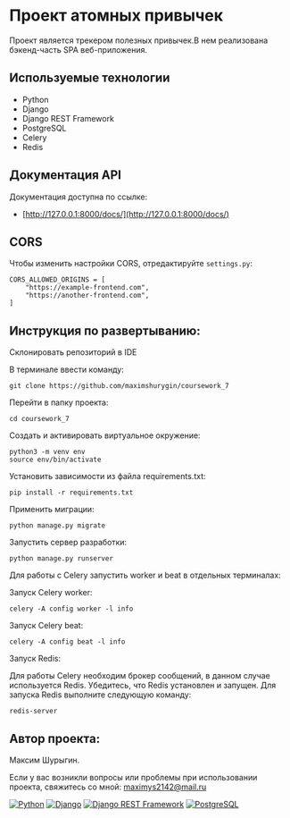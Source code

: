 # Проект атомных привычек

Проект является трекером полезных привычек.В нем реализована бэкенд-часть SPA веб-приложения.

## Используемые технологии

- Python
- Django
- Django REST Framework
- PostgreSQL
- Celery
- Redis

## Документация API

Документация доступна по ссылке:

- [http://127.0.0.1:8000/docs/](http://127.0.0.1:8000/docs/)

## CORS

Чтобы изменить настройки CORS, отредактируйте `settings.py`:

```
CORS_ALLOWED_ORIGINS = [
    "https://example-frontend.com",
    "https://another-frontend.com",
]
```

## Инструкция по развертыванию:

Склонировать репозиторий в IDE

В терминале ввести команду:

```
git clone https://github.com/maximshurygin/coursework_7
```

Перейти в папку проекта:

```
cd coursework_7
```

Создать и активировать виртуальное окружение:

```
python3 -m venv env
source env/bin/activate
```

Установить зависимости из файла requirements.txt:

```
pip install -r requirements.txt
```

Применить миграции:

```
python manage.py migrate
```

Запустить сервер разработки:

```
python manage.py runserver
```

Для работы с Celery запустить worker и beat в отдельных терминалах:

Запуск Celery worker:

```
celery -A config worker -l info
```

Запуск Celery beat:

```
celery -A config beat -l info
```
Запуск Redis:

Для работы Celery необходим брокер сообщений, в данном случае используется Redis. 
Убедитесь, что Redis установлен и запущен. 
Для запуска Redis выполните следующую команду:

```
redis-server
```

## Автор проекта:

Максим Шурыгин.

Если у вас возникли вопросы или проблемы при использовании проекта, свяжитесь со мной:
maximys2142@mail.ru

[![Python](https://img.shields.io/badge/-Python-464646?style=flat-square&logo=Python)](https://www.python.org/)
[![Django](https://img.shields.io/badge/-Django-464646?style=flat-square&logo=Django)](https://www.djangoproject.com/)
[![Django REST Framework](https://img.shields.io/badge/-Django%20REST%20Framework-464646?style=flat-square&logo=Django%20REST%20Framework)](https://www.django-rest-framework.org/)
[![PostgreSQL](https://img.shields.io/badge/-PostgreSQL-464646?style=flat-square&logo=PostgreSQL)](https://www.postgresql.org/)
